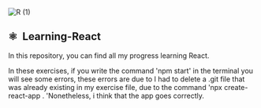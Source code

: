 ![R (1)](https://github.com/jccarrey/Learning-React/assets/157764646/ec17fe38-9524-40d3-8db2-c9b70fe0b7d9)

##  ⚛️ &nbsp;Learning-React

  In this repository, you can find all my progress learning React.

  In these exercises, if you write the command 'npm start' in the terminal you will see some errors, these errors 
  are due to I had to delete a .git file that was already existing in my exercise file, due to the command 'npx create-react-app .
  'Nonetheless, i think that the app goes correctly.
